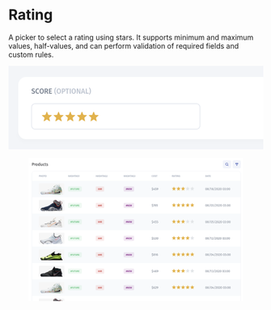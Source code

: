 # Rating

A picker to select a rating using stars. It supports minimum and maximum values, half-values, and can perform validation of required fields and custom rules.

![](<../../../../.gitbook/assets/image (8) (2) (1).png>)

<figure><img src="../../../../.gitbook/assets/image (6) (1).png" alt=""><figcaption></figcaption></figure>
